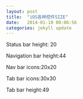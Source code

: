 ```yaml
---
layout: post
title:  "iOS各种控件SIZE"
date:   2014-01-10 00:06:56
categories: jekyll update
---
```

Status bar height: 20

Navigation bar height:44

Nav bar icons:20x20

Tab bar icons:30x30

Tab bar height:49


[jekyll-gh]: https://github.com/mojombo/jekyll
[jekyll]:    http://jekyllrb.com
